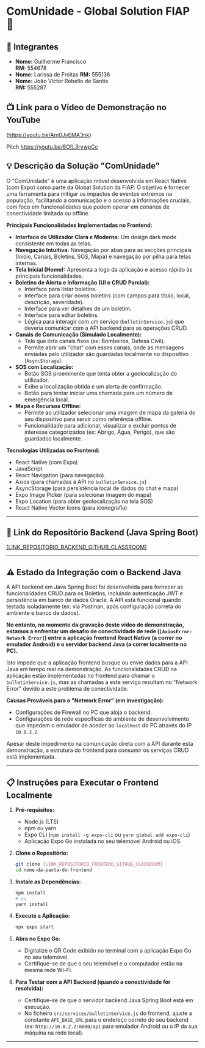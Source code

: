 #   ComUnidade - Global Solution FIAP 📱
## 👥 Integrantes

- **Nome:** Guilherme Francisco   
  **RM:** 554678 
- **Nome:** Larissa de Freitas
  **RM:** 555136
- **Nome:** João Victor Rebello de Santis  
  **RM:** 555287
## 📺 Link para o Vídeo de Demonstração no YouTube

(https://youtu.be/Am0JvEMA3nk)

Pitch 
https://youtu.be/6OfL3rvwpCc
## 💡 Descrição da Solução "ComUnidade"

O "ComUnidade" é uma aplicação móvel desenvolvida em React Native (com Expo) como parte da Global Solution da FIAP. O objetivo é fornecer uma ferramenta para mitigar os impactos de eventos extremos na população, facilitando a comunicação e o acesso a informações cruciais, com foco em funcionalidades que podem operar em cenários de conectividade limitada ou offline.

**Principais Funcionalidades Implementadas no Frontend:**

* **Interface de Utilizador Clara e Moderna:** Um design dark mode consistente em todas as telas.
* **Navegação Intuitiva:** Navegação por abas para as secções principais (Início, Canais, Boletins, SOS, Mapa) e navegação por pilha para telas internas.
* **Tela Inicial (Home):** Apresenta a logo da aplicação e acesso rápido às principais funcionalidades.
* **Boletins de Alerta e Informação (UI e CRUD Parcial):**
    * Interface para listar boletins.
    * Interface para criar novos boletins (com campos para título, local, descrição, severidade).
    * Interface para ver detalhes de um boletim.
    * Interface para editar boletins.
    * Lógica para interagir com um serviço (`bulletinService.js`) que deveria comunicar com a API backend para as operações CRUD.
* **Canais de Comunicação (Simulado Localmente):**
    * Tela que lista canais fixos (ex: Bombeiros, Defesa Civil).
    * Permite abrir um "chat" com esses canais, onde as mensagens enviadas pelo utilizador são guardadas localmente no dispositivo (`AsyncStorage`).
* **SOS com Localização:**
    * Botão SOS proeminente que tenta obter a geolocalização do utilizador.
    * Exibe a localização obtida e um alerta de confirmação.
    * Botão para tentar iniciar uma chamada para um número de emergência local.
* **Mapa e Recursos Offline:**
    * Permite ao utilizador selecionar uma imagem de mapa da galeria do seu dispositivo para servir como referência offline.
    * Funcionalidade para adicionar, visualizar e excluir pontos de interesse categorizados (ex: Abrigo, Água, Perigo), que são guardados localmente.

**Tecnologias Utilizadas no Frontend:**

* React Native (com Expo)
* JavaScript
* React Navigation (para navegação)
* Axios (para chamadas à API no `bulletinService.js`)
* AsyncStorage (para persistência local de dados do chat e mapa)
* Expo Image Picker (para selecionar imagem do mapa)
* Expo Location (para obter geolocalização na tela SOS)
* React Native Vector Icons (para iconografia)

---

## 🔗 Link do Repositório Backend (Java Spring Boot)

[[LINK_REPOSITORIO_BACKEND_GITHUB_CLASSROOM]](https://github.com/Gu1LhermeF5P/comunidade_java_v)

---

## ⚠️ Estado da Integração com o Backend Java

A API backend em Java Spring Boot foi desenvolvida para fornecer as funcionalidades CRUD para os Boletins, incluindo autenticação JWT e persistência em banco de dados Oracle. A API está funcional quando testada isoladamente (ex: via Postman, após configuração correta do ambiente e banco de dados).

**No entanto, no momento da gravação deste vídeo de demonstração, estamos a enfrentar um desafio de conectividade de rede (`[AxiosError: Network Error]`) entre a aplicação frontend React Native (a correr no emulador Android) e o servidor backend Java (a correr localmente no PC).**

Isto impede que a aplicação frontend busque ou envie dados para a API Java em tempo real na demonstração. As funcionalidades CRUD na aplicação estão implementadas no frontend para chamar o `bulletinService.js`, mas as chamadas a este serviço resultam no "Network Error" devido a este problema de conectividade.

**Causas Prováveis para o "Network Error" (em investigação):**
* Configurações de Firewall no PC que aloja o backend.
* Configurações de rede específicas do ambiente de desenvolvimento que impedem o emulador de aceder ao `localhost` do PC através do IP `10.0.2.2`.

Apesar deste impedimento na comunicação direta com a API durante esta demonstração, a estrutura do frontend para consumir os serviços CRUD está implementada.

---

## 📋 Instruções para Executar o Frontend Localmente

1.  **Pré-requisitos:**
    * Node.js (LTS)
    * npm ou yarn
    * Expo CLI (`npm install -g expo-cli` ou `yarn global add expo-cli`)
    * Aplicação Expo Go instalada no seu telemóvel Android ou iOS.

2.  **Clone o Repositório:**
    ```bash
    git clone [LINK_REPOSITORIO_FRONTEND_GITHUB_CLASSROOM]
    cd nome-da-pasta-do-frontend
    ```

3.  **Instale as Dependências:**
    ```bash
    npm install
    # ou
    yarn install
    ```

4.  **Execute a Aplicação:**
    ```bash
    npx expo start
    ```

5.  **Abra no Expo Go:**
    * Digitalize o QR Code exibido no terminal com a aplicação Expo Go no seu telemóvel.
    * Certifique-se de que o seu telemóvel e o computador estão na mesma rede Wi-Fi.

6.  **Para Testar com a API Backend (quando a conectividade for resolvida):**
    * Certifique-se de que o servidor backend Java Spring Boot está em execução.
    * No ficheiro `src/services/bulletinService.js` do frontend, ajuste a constante `API_BASE_URL` para o endereço correto do seu backend (ex: `http://10.0.2.2:8080/api` para emulador Android ou o IP da sua máquina na rede local).

---
